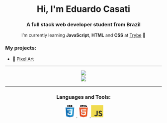 <h1 align="center">Hi, I'm Eduardo Casati</h1>
<h3 align="center">A full stack web developer student from Brazil</h3>

<p align="center">I’m currently learning <strong>JavaScript</strong>, <strong>HTML</strong> and <strong>CSS</strong> at <a href="https://www.betrybe.com/" target="_blank">Trybe</a> 🚀</p>

### My projects:
- 👾 [Pixel Art](https://eduardocasati.github.io/pixels-art/)

***
<p align="center"><a href="https://github.com/eduardocasati/github-readme-stats" target="_blank">
<img src="https://github-readme-stats.vercel.app/api/top-langs/?username=eduardocasati&layout=compact&theme=transparent" width="450">
</a>
  </br>
<img src="https://github-readme-stats.vercel.app/api?username=eduardocasati&show_icons=true&theme=transparent" width="450">
</p>

***

<h3 align="center">Languages and Tools:</h3>
<p align="center"> <a href="https://www.w3schools.com/css/" target="_blank" rel="noreferrer"> <img src="https://raw.githubusercontent.com/devicons/devicon/master/icons/css3/css3-original-wordmark.svg" alt="css3" width="40" height="40"/> </a> <a href="https://www.w3.org/html/" target="_blank" rel="noreferrer"> <img src="https://raw.githubusercontent.com/devicons/devicon/master/icons/html5/html5-original-wordmark.svg" alt="html5" width="40" height="40"/> </a> <a href="https://developer.mozilla.org/en-US/docs/Web/JavaScript" target="_blank" rel="noreferrer"> <img src="https://raw.githubusercontent.com/devicons/devicon/master/icons/javascript/javascript-original.svg" alt="javascript" width="40" height="40"/> </a> </p>
